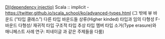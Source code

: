 [DI(dependency injectio)](http://eclipse.or.kr/wiki/Dependency_Injection)
Scala :: implicit - https://twitter.github.io/scala_school/ko/advanced-types.html
(그 밖에 
  뷰 바운드 (“타입 클래스”)
  다른 타입 바운드들
  상류(Higher kinded) 타입과 임의 다형성
  F-바운드 다형성/ 재귀적 타입
  구조적 타입
  추상 타입 멤버
  타입 소거(Type erasure)와 매니페스트
  사례 연구: 피네이글
과 같은 주제들을 다룸)
